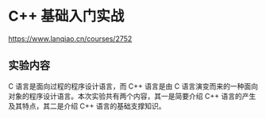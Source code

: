 # C++ 基础入门实战   
https://www.lanqiao.cn/courses/2752  

## 实验内容  

C 语言是面向过程的程序设计语言，而 C++ 语言是由 C 语言演变而来的一种面向对象的程序设计语言。本次实验共有两个内容，其一是简要介绍 C++ 语言的产生及其特点，其二是介绍 C++ 语言的基础支撑知识。  




